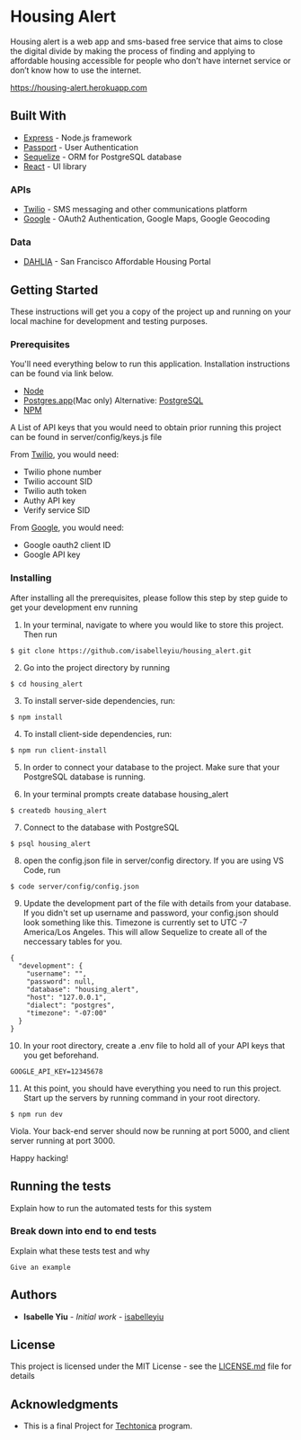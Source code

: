 # Housing Alert

Housing alert is a web app and sms-based free service that aims to close the digital divide by making the process of finding and applying to affordable housing accessible for people who don’t have internet service or don’t know how to use the internet. 


https://housing-alert.herokuapp.com

## Built With

* [Express](https://expressjs.com/) - Node.js framework
* [Passport](http://www.passportjs.org/) - User Authentication 
* [Sequelize](http://docs.sequelizejs.com/) - ORM for PostgreSQL database
* [React](https://reactjs.org/) - UI library

### APIs

* [Twilio](https://www.twilio.com/) - SMS messaging and other communications platform
* [Google](https://developers.google.com/) - OAuth2 Authentication, Google Maps, Google Geocoding

### Data 

* [DAHLIA](https://github.com/Exygy/sf-dahlia-salesforce/) - San Francisco Affordable Housing Portal 

## Getting Started

These instructions will get you a copy of the project up and running on your local machine for development and testing purposes. 

### Prerequisites

You'll need everything below to run this application. Installation instructions can be found via link below.

* [Node](https://nodejs.org/en/)
* [Postgres.app](https://postgresapp.com/)(Mac only) Alternative: [PostgreSQL](postgresql.org)
* [NPM](https://www.npmjs.com/)

A List of API keys that you would need to obtain prior running this project can be found in server/config/keys.js file

From [Twilio](https://www.twilio.com/), you would need: 
* Twilio phone number
* Twilio account SID
* Twilio auth token
* Authy API key
* Verify service SID

From [Google](https://developers.google.com/), you would need: 
* Google oauth2 client ID
* Google API key


### Installing

After installing all the prerequisites, please follow this step by step guide to get your development env running


1. In your terminal, navigate to where you would like to store this project. Then run

```
$ git clone https://github.com/isabelleyiu/housing_alert.git
```

2. Go into the project directory by running

```
$ cd housing_alert
```

3. To install server-side dependencies, run:

```
$ npm install 
```

4. To install client-side dependencies, run:

```
$ npm run client-install
```

5. In order to connect your database to the project. Make sure that your PostgreSQL database is running.

6. In your terminal prompts create database housing_alert

```
$ createdb housing_alert
```

7. Connect to the database with PostgreSQL

```
$ psql housing_alert
```

8. open the config.json file in server/config directory. If you are using VS Code, run

```
$ code server/config/config.json
```

9. Update the development part of the file with details from your database. If you didn't set up username and password, your config.json should look something like this. Timezone is currently set to UTC -7 America/Los Angeles. This will allow Sequelize to create all of the neccessary tables for you.

```
{
  "development": {
    "username": "",
    "password": null,
    "database": "housing_alert",
    "host": "127.0.0.1",
    "dialect": "postgres",
    "timezone": "-07:00"
  }
}
```

10. In your root directory, create a .env file to hold all of your API keys that you get beforehand.

```
GOOGLE_API_KEY=12345678
```

11. At this point, you should have everything you need to run this project. Start up the servers by running command in your root directory.

``` 
$ npm run dev
```

Viola. Your back-end server should now be running at port 5000, and client server running at port 3000. 

Happy hacking!


## Running the tests

Explain how to run the automated tests for this system

### Break down into end to end tests

Explain what these tests test and why

```
Give an example
```

## Authors

* **Isabelle Yiu** - *Initial work* - [isabelleyiu](https://github.com/isabelleyiu)


## License

This project is licensed under the MIT License - see the [LICENSE.md](LICENSE.md) file for details

## Acknowledgments

* This is a final Project for [Techtonica](https://techtonica.org/) program. 


